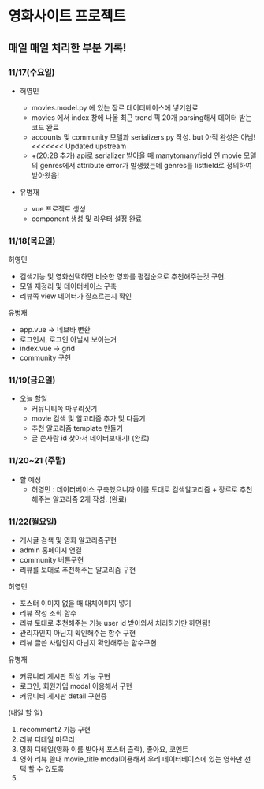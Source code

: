 # 영화사이트 프로젝트





## 매일 매일 처리한 부분 기록!



### 11/17(수요일)

- 허영민
  - movies.model.py 에 있는 장르 데이터베이스에 넣기완료
  - movies 에서 index 창에 나올 최근 trend 픽 20개 parsing해서 데이터 받는 코드 완료
  - accounts 및 community 모델과 serializers.py 작성. but 아직 완성은 아님!
  <<<<<<< Updated upstream
  - +(20:28 추가) api로 serializer 받아올 때 manytomanyfield 인 movie 모델의 genres에서 attribute error가 발생했는데 genres를 listfield로 정의하여 받아왔음!

- 유병재
  - vue 프로젝트 생성
  - component 생성 및 라우터 설정 완료





### 11/18(목요일)
허영민

- 검색기능 및 영화선택하면 비슷한 영화를 평점순으로 추천해주는것 구현.
- 모델 재정리 및 데이터베이스 구축
- 리뷰쪽 view 데이터가 잘흐르는지 확인

유병재

- app.vue -> 네브바 변환
- 로그인시, 로그인 아닐시 보이는거 
- index.vue -> grid
- community 구현



### 11/19(금요일)

- 오늘 할일 
  - 커뮤니티쪽 마무리짓기
  - movie 검색 및 알고리즘 추가 및 다듬기
  - 추천 알고리즘 template 만들기
  - 글 쓴사람 id 찾아서 데이터보내기! (완료)





### 11/20~21 (주말)

- 할 예정
  - 허영민 : 데이터베이스 구축했으니까 이를 토대로 검색알고리즘 + 장르로 추천해주는 알고리즘 2개 작성. (완료)



### 11/22(월요일)

- 게시글 검색 및 영화 알고리즘구현
- admin 홈페이지 연결
- community 버튼구현
- 리뷰를 토대로 추천해주는 알고리즘 구현



허영민

- 포스터 이미지 없을 때 대체이미지 넣기
- 리뷰 작성 조회 함수
- 리뷰 토대로 추천해주는 기능 user id 받아와서 처리하기만 하면됨!
- 관리자인지 아닌지 확인해주는 함수 구현
- 리뷰 글쓴 사람인지 아닌지 확인해주는 함수구현



유병재

- 커뮤니티 게시판 작성 기능 구현
- 로그인, 회원가입 modal 이용해서 구현
- 커뮤니티 게시판 detail 구현중



(내일 할 일)

1. recomment2 기능 구현
2. 리뷰 디테일 마무리
3. 영화 디테일(영화 이름 받아서 포스터 출력), 좋아요, 코멘트
4. 영화 리뷰 쓸때 movie_title modal이용해서 우리 데이터베이스에 있는 영화만 선택 할 수 있도록
5. 
